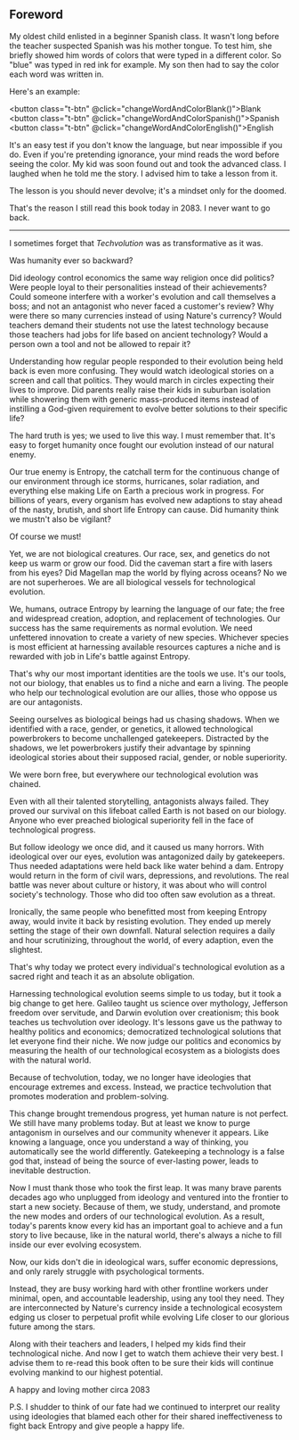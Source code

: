 ## Foreword

My oldest child enlisted in a beginner Spanish class. It wasn't long before the teacher suspected Spanish was his mother tongue. To test him, she briefly showed him words of colors that were typed in a different color. So "blue" was typed in red ink for example. My son then had to say the color each word was written in. 

Here's an example:

<button class="t-btn" @click="changeWordAndColorBlank()">Blank</button>
<button class="t-btn" @click="changeWordAndColorSpanish()">Spanish</button>
<button class="t-btn" @click="changeWordAndColorEnglish()">English</button>

<div class="language-test">
  <p v-if="languageBlank" id="wordBlank"></p>
  <p v-if="languageSpanish" id="wordSpanish"></p>
  <p v-if="languageEnglish" id="wordEnglish"></p>
</div>
  
It's an easy test if you don't know the language, but near impossible if you do. Even if you're pretending ignorance, your mind reads the word before seeing the color. My kid was soon found out and took the advanced class. I laughed when he told me the story. I advised him to take a lesson from it.

The lesson is you should never devolve; it's a mindset only for the doomed.

That's the reason I still read this book today in 2083. I never want to go back.

---

I sometimes forget that _Techvolution_ was as transformative as it was.

Was humanity ever so backward? 

Did ideology control economics the same way religion once did politics? Were people loyal to their personalities instead of their achievements? Could someone interfere with a worker's evolution and call themselves a boss; and not an antagonist who never faced a customer's review? Why were there so many currencies instead of using Nature's currency? Would teachers demand their students not use the latest technology because those teachers had jobs for life based on ancient technology? Would a person own a tool and not be allowed to repair it?

Understanding how regular people responded to their evolution being held back is even more confusing. They would watch ideological stories on a screen and call that politics. They would march in circles expecting their lives to improve. Did parents really raise their kids in suburban isolation while showering them with generic mass-produced items instead of instilling a God-given requirement to evolve better solutions to their specific life?

The hard truth is yes; we used to live this way. I must remember that. It's easy to forget humanity once fought our evolution instead of our natural enemy.

Our true enemy is Entropy, the catchall term for the continuous change of our environment through ice storms, hurricanes, solar radiation, and everything else making Life on Earth a precious work in progress. For billions of years, every organism has evolved new adaptions to stay ahead of the nasty, brutish, and short life Entropy can cause. Did humanity think we mustn't also be vigilant?

Of course we must! 

Yet, we are not biological creatures. Our race, sex, and genetics do not keep us warm or grow our food. Did the caveman start a fire with lasers from his eyes? Did Magellan map the world by flying across oceans? No we are not superheroes. We are all biological vessels for technological evolution.

We, humans, outrace Entropy by learning the language of our fate; the free and widespread creation, adoption, and replacement of technologies. Our success has the same requirements as normal evolution. We need unfettered innovation to create a variety of new species. Whichever species is most efficient at harnessing available resources captures a niche and is rewarded with job in Life's battle against Entropy.

That's why our most important identities are the tools we use. It's our tools, not our biology, that enables us to find a niche and earn a living. The people who help our technological evolution are our allies, those who oppose us are our antagonists.

Seeing ourselves as biological beings had us chasing shadows. When we identified with a race, gender, or genetics, it allowed technological powerbrokers to become unchallenged gatekeepers. Distracted by the shadows, we let powerbrokers justify their advantage by spinning ideological stories about their supposed racial, gender, or noble superiority.

We were born free, but everywhere our technological evolution was chained.

Even with all their talented storytelling, antagonists always failed. They proved our survival on this lifeboat called Earth is not based on our biology. Anyone who ever preached biological superiority fell in the face of technological progress.

But follow ideology we once did, and it caused us many horrors. With ideological over our eyes, evolution was antagonized daily by gatekeepers. Thus needed adaptations were held back like water behind a dam. Entropy would return in the form of civil wars, depressions, and revolutions. The real battle was never about culture or history, it was about who will control society's technology. Those who did too often saw evolution as a threat.

Ironically, the same people who benefitted most from keeping Entropy away, would invite it back by resisting evolution. They ended up merely  setting the stage of their own downfall. Natural selection requires a daily and hour scrutinizing, throughout the world, of every adaption, even the slightest.

That's why today we protect every individual's technological evolution as a sacred right and teach it as an absolute obligation.

Harnessing technological evolution seems simple to us today, but it took a big change to get here. Galileo taught us science over mythology, Jefferson freedom over servitude, and Darwin evolution over creationism; this book teaches us techvolution over ideology. It's lessons gave us the pathway to healthy politics and economics; democratized technological solutions that let everyone find their niche. We now judge our politics and economics by measuring the health of our technological ecosystem as a biologists does with the natural world.

Because of techvolution, today, we no longer have ideologies that encourage extremes and excess. Instead, we practice techvolution that promotes moderation and problem-solving. 

This change brought tremendous progress, yet human nature is not perfect. We still have many problems today. But at least we know to purge antagonism in ourselves and our community whenever it appears. Like knowing a language, once you understand a way of thinking, you automatically see the world differently. Gatekeeping a technology is a false god that, instead of being the source of ever-lasting power, leads to inevitable destruction. 

Now I must thank those who took the first leap. It was many brave parents decades ago who unplugged from ideology and ventured into the frontier to start a new society. Because of them, we study, understand, and promote the new modes and orders of our technological evolution. As a result, today's parents know every kid has an important goal to achieve and a fun story to live because, like in the natural world, there's always a niche to fill inside our ever evolving ecosystem. 

Now, our kids don't die in ideological wars, suffer economic depressions, and only rarely struggle with psychological torments.

Instead, they are busy working hard with other frontline workers under minimal, open, and accountable leadership, using any tool they need. They are interconnected by Nature's currency inside a technological ecosystem edging us closer to perpetual profit while evolving Life closer to our glorious future among the stars.

Along with their teachers and leaders, I helped my kids find their technological niche. And now I get to watch them achieve their very best. I advise them to re-read this book often to be sure their kids will continue evolving mankind to our highest potential.

A happy and loving mother
circa 2083

P.S.
I shudder to think of our fate had we continued to interpret our reality using ideologies that blamed each other for their shared ineffectiveness to fight back Entropy and give people a happy life.

<style>
/* Scroller styling */
/* https://alvarotrigo.com/blog/7-scroll-text-animations-css-and-js/ */
.scroller {
  height: 1.2em;
  line-height: 1.2em;
  position: relative;
  overflow: hidden;
  width: 10em;
}

.scroller > span {
  position: absolute;
  top: 0;
  animation: slide 5s infinite;
  font-weight: bold;
}

@keyframes slide {
  0% {
    top: 0;
  }
  10% {
    top: -1.6em;
   }
  20% {
    top: -2.6em;
   }
  30% {
    top: -3.6em;
   }
  40% {
    top: -4.6em;
   }
  50% {
    top: -5.6em;
   }
  60% {
    top: -6.6em;
   }
  70% {
    top: -7.6em;
   }
  80% {
    top: -8.6em;
   }
  90% {
    top: -9.6em;
   }
  100% {
    top: -10.6em;
   }}
</style>